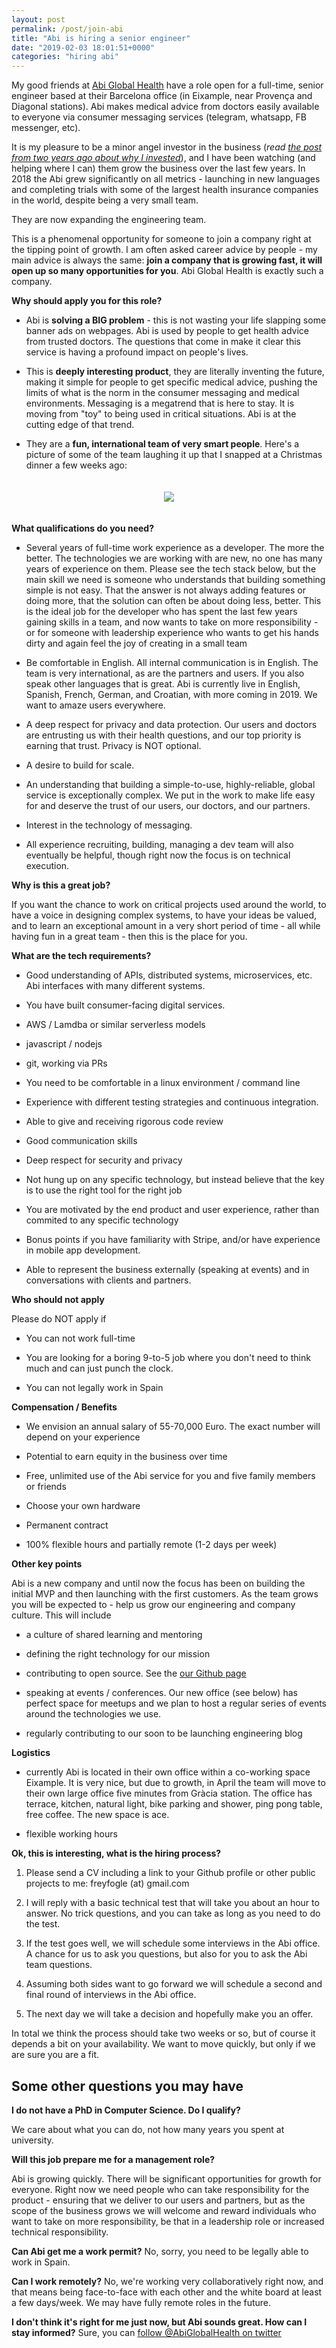 ```yaml
---
layout: post
permalink: /post/join-abi
title: "Abi is hiring a senior engineer"
date: "2019-02-03 18:01:51+0000"
categories: "hiring abi"
---
```



My good friends at [Abi Global Health](https://abi.ai) have a role open for a full-time,
senior engineer based at their Barcelona office (in Eixample, near Provença and Diagonal
stations). Abi makes medical advice from doctors easily available to everyone via consumer
messaging services (telegram, whatsapp, FB messenger, etc).

It is my pleasure to be a minor angel investor in the business (_read [the post from two years ago about why I invested](/post/investing-in-abi-global-health)_),
and I have been watching (and helping where I can) them grow the business over the
last few years. In 2018 the Abi grew significantly on all metrics - launching in new languages
and completing trials with some of the largest health insurance companies in the world, despite
being a very small team.

They are now expanding the engineering team.

This is a phenomenal opportunity for someone to join a company right at the tipping
point of growth. I am often asked career advice by people - my main advice is always
the same: **join a company that is growing fast, it will open up so many opportunities for you**.
Abi Global Health is exactly such a company. 

**Why should apply you for this role?**

  * Abi is **solving a BIG problem** - this is not wasting your life slapping some banner
  ads on webpages. Abi is used by people to get health advice from trusted doctors. The
  questions that come in make it clear this service is having a profound impact on
  people's lives. 
  
  * This is **deeply interesting product**, they are literally inventing the future, making
  it simple for people to get specific medical advice, pushing the limits of
  what is the norm in the consumer messaging and medical environments. 
  Messaging is a megatrend that is here to stay. It is moving from "toy" to being used in
  critical situations. Abi is at the cutting edge of that trend. 
  
  * They are a **fun, international team of very smart people**. Here's a picture of
  some of the team laughing it up that I snapped at a Christmas dinner a few weeks ago:

<center>
<div style="padding-top:20px;padding-bottom:20px;">
  <img src="/img/blog/abi-xmas.jpg"/>
</div>
</center>

**What qualifications do you need?**

  * Several years of full-time work experience as a developer. The more the better.
  The technologies we are working with are new, no one has many years of experience on them.
  Please see the tech stack below, but the main skill we need is someone who understands
  that building something simple is not easy. That the answer is not always adding features or
  doing more, that the solution can often be about doing less, better.
  This is the ideal job for the developer who has spent the last few years gaining skills in a
  team, and now wants to take on more responsibility - or for someone with leadership experience
  who wants to get his hands dirty and again feel the joy of creating in a small team
  
  * Be comfortable in English. All internal communication is in English. 
  The team is very international, as are the partners and users. 
  If you also speak other languages that is great. Abi is currently live in English,
  Spanish, French, German, and Croatian, with more coming in 2019.
  We want to amaze users everywhere.

  * A deep respect for privacy and data protection. Our users and doctors are
  entrusting us with their health questions, and our top priority is earning that trust.
  Privacy is NOT optional.

  * A desire to build for scale.

  * An understanding that building a simple-to-use, highly-reliable, global service is
  exceptionally complex. We put in the work to make life easy for and deserve the trust of
  our users, our doctors, and our partners.

  * Interest in the technology of messaging.

  * All experience recruiting, building, managing a dev team will also eventually be
  helpful, though right now the focus is on technical execution. 

**Why is this a great job?**

If you want the chance to work on critical projects used around the world, to have a
voice in designing complex systems, to have your ideas be valued, and to learn an
exceptional amount in a very short period of time - all while having fun in a great
team - then this is the place for you.

**What are the tech requirements?**

  * Good understanding of APIs, distributed systems, microservices, etc.
  Abi interfaces with many different systems.

  * You have built consumer-facing digital services. 
  
  * AWS / Lamdba or similar serverless models

  * javascript / nodejs

  * git, working via PRs

  * You need to be comfortable in a linux environment / command line

  * Experience with different testing strategies and continuous integration.

  * Able to give and receiving rigorous code review

  * Good communication skills

  * Deep respect for security and privacy

  * Not hung up on any specific technology, but instead believe that the key is to use the
  right tool for the right job

  * You are motivated by the end product and user experience, rather than commited to
  any specific technology

  * Bonus points if you have familiarity with Stripe, and/or have experience in mobile app
  development.

  * Able to represent the business externally (speaking at events) and in conversations with clients and partners. 

**Who should not apply**

Please do NOT apply if

  * You can not work full-time

  * You are looking for a boring 9-to-5 job where you don't need to think much and can just punch the clock. 

  * You can not legally work in Spain

**Compensation / Benefits**

  * We envision an annual salary of 55-70,000 Euro. The exact number will depend on your experience

  * Potential to earn equity in the business over time

  * Free, unlimited use of the Abi service for you and five family members or friends

  * Choose your own hardware

  * Permanent contract

  * 100% flexible hours and partially remote (1-2 days per week)

**Other key points**

  Abi is a new company and until now the focus has been on building the initial MVP and then
  launching with the first customers. As the team grows you will be expected to - help us grow 
  our engineering and company culture. This will include

  * a culture of shared learning and mentoring

  * defining the right technology for our mission

  * contributing to open source. See the [our Github page](https://github.com/abiglobalhealth)

  * speaking at events / conferences. Our new office (see below) has perfect space for meetups
  and we plan to host a regular series of events around the technologies we use.

  * regularly contributing to our soon to be launching engineering blog

**Logistics**

  * currently Abi is located in their own office within a co-working space Eixample. It is very
  nice, but due to growth, in April the team will move to their own large office five minutes from Gràcia station. The office has terrace, kitchen, natural light, bike parking and shower, ping pong table, free coffee. The new space is ace.
 
  * flexible working hours
   
**Ok, this is interesting, what is the hiring process?**

1. Please send a CV including a link to your Github profile or other public projects
to me: freyfogle (at) gmail.com

2. I will reply with a basic technical test that will take you about an hour to answer.
No trick questions, and you can take as long as you need to do the test.

3. If the test goes well, we will schedule some interviews in the Abi office. A chance
for us to ask you questions, but also for you to ask the Abi team questions.

4. Assuming both sides want to go forward we will schedule a second and final round of interviews
in the Abi office.

5. The next day we will take a decision and hopefully make you an offer.

In total we think the process should take two weeks or so, but of course it depends a
bit on your availability. We want to move quickly, but only if we are sure you are
a fit.

## Some other questions you may have ##

**I do not have a PhD in Computer Science. Do I qualify?**

We care about what you can do, not how many years you spent at university.

**Will this job prepare me for a management role?**

Abi is growing quickly. There will be significant opportunities for growth for everyone. Right now we need 
people who can take responsibility for the product - ensuring that we deliver to our users and partners, but as the scope of the business grows we will welcome and reward individuals who want to take on more 
responsibility, be that in a leadership role or increased technical responsibility.

**Can Abi get me a work permit?**
No, sorry, you need to be legally able to work in Spain.

**Can I work remotely?**
No, we're working very collaboratively right now, and that means being face-to-face with
each other and the white board at least a few days/week. We may have fully remote roles in the
future.

**I don't think it's right for me just now, but Abi sounds great. How can I stay informed?**
Sure, you can [follow @AbiGlobalHealth on twitter](https://twitter.com/AbiGlobalHealth)







